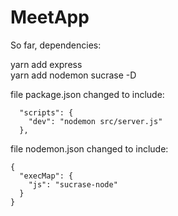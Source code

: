 # MeetApp

So far, dependencies:

yarn add express <br>
yarn add nodemon sucrase -D <br>

file package.json changed to include: <br>

```
  "scripts": {
    "dev": "nodemon src/server.js"
  },
```

file nodemon.json changed to include: <br>

```
{
  "execMap": {
    "js": "sucrase-node"
  }
}
```
